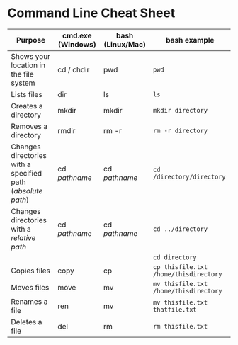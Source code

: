 # Command Line Cheat Sheet

| Purpose                                                     | cmd.exe (Windows) | bash (Linux/Mac) | bash example                            |
| ----------------------------------------------------------- | ----------------- | ---------------- | --------------------------------------- |
| Shows your location in the file system                      | cd / chdir        | pwd              | `pwd`                                   |
| Lists files                                                 | dir               | ls               | `ls`                                    |
| Creates a directory                                         | mkdir             | mkdir            | `mkdir directory`                       |
| Removes a directory                                         | rmdir             | rm -r            | `rm -r directory`                       |
| Changes directories with a specified path (_absolute path_) | cd _pathname_     | cd _pathname_    | `cd /directory/directory`               |
| Changes directories with a _relative path_                  | cd _pathname_     | cd _pathname_    | `cd ../directory`                       |
|                                                             |                   |                  | `cd directory`                          |
| Copies files                                                | copy              | cp               | `cp thisfile.txt /home/thisdirectory`   |
| Moves files                                                 | move              | mv               | `mv thisfile.txt /home/thisdirectory`   |
| Renames a file                                              | ren               | mv               | `mv thisfile.txt thatfile.txt`          |
| Deletes a file                                              | del               | rm               | `rm thisfile.txt`                       |
